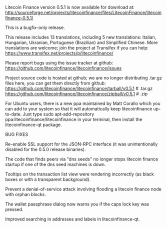 Litecoin Finance version 0.5.1 is now available for download at:
http://sourceforge.net/projects/litecoinfinance/files/LitecoinFinance/litecoinfinance-0.5.1/

This is a bugfix-only release.

This release includes 13 translations, including 5 new translations:
Italian, Hungarian, Ukranian, Portuguese (Brazilian) and Simplified Chinese.
More translations are welcome; join the project at Transifex if you can help:
https://www.transifex.net/projects/p/litecoinfinance/

Please report bugs using the issue tracker at github:
https://github.com/litecoinfinance/litecoinfinance/issues

Project source code is hosted at github; we are no longer
distributing .tar.gz files here, you can get them
directly from github:
https://github.com/litecoinfinance/litecoinfinance/tarball/v0.5.1  # .tar.gz
https://github.com/litecoinfinance/litecoinfinance/zipball/v0.5.1  # .zip

For Ubuntu users, there is a new ppa maintained by Matt Corallo which
you can add to your system so that it will automatically keep
litecoinfinance up-to-date.  Just type
sudo apt-add-repository ppa:litecoinfinance/litecoinfinance
in your terminal, then install the litecoinfinance-qt package.


BUG FIXES

Re-enable SSL support for the JSON-RPC interface (it was unintentionally
disabled for the 0.5.0 release binaries).

The code that finds peers via "dns seeds" no longer stops litecoin finance startup
if one of the dns seed machines is down.

Tooltips on the transaction list view were rendering incorrectly (as black boxes
or with a transparent background).

Prevent a denial-of-service attack involving flooding a litecoin finance node with
orphan blocks.

The wallet passphrase dialog now warns you if the caps lock key was pressed.

Improved searching in addresses and labels in litecoinfinance-qt.

